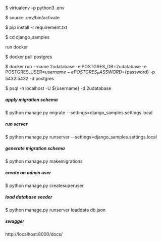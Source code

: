 $ virtualenv -p python3 .env

$ source .env/bin/activate

$ pip install -r requirement.txt

$ cd django_samples


run docker

$ docker pull postgres

$ docker run --name 2udatabase -e POSTGRES_DB=2udatabase -e POSTGRES_USER=${username} -e POSTGRES_PASSWORD=${password} -p 5432:5432 -d postgres

$ psql -h localhost -U ${username} -d 2udatabase

##### apply migration schema

$ python manage.py migrate --settings=django_samples.settings.local

##### run server

$ python manage.py runserver --settings=django_samples.settings.local

##### generate migration schema
$ python manage.py makemigrations

##### create an admin user
$ python manage.py createsuperuser

##### load database seeder
$ python manage.py runserver loaddata db.json

##### swagger
http://localhost:8000/docs/
